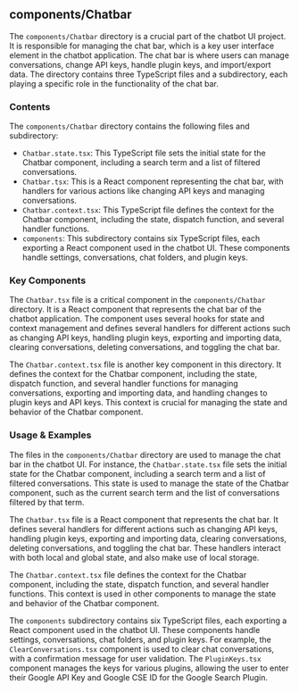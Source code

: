 
## components/Chatbar

The `components/Chatbar` directory is a crucial part of the chatbot UI project. It is responsible for managing the chat bar, which is a key user interface element in the chatbot application. The chat bar is where users can manage conversations, change API keys, handle plugin keys, and import/export data. The directory contains three TypeScript files and a subdirectory, each playing a specific role in the functionality of the chat bar.

### Contents

The `components/Chatbar` directory contains the following files and subdirectory:

- `Chatbar.state.tsx`: This TypeScript file sets the initial state for the Chatbar component, including a search term and a list of filtered conversations.
- `Chatbar.tsx`: This is a React component representing the chat bar, with handlers for various actions like changing API keys and managing conversations.
- `Chatbar.context.tsx`: This TypeScript file defines the context for the Chatbar component, including the state, dispatch function, and several handler functions.
- `components`: This subdirectory contains six TypeScript files, each exporting a React component used in the chatbot UI. These components handle settings, conversations, chat folders, and plugin keys.

### Key Components

The `Chatbar.tsx` file is a critical component in the `components/Chatbar` directory. It is a React component that represents the chat bar of the chatbot application. The component uses several hooks for state and context management and defines several handlers for different actions such as changing API keys, handling plugin keys, exporting and importing data, clearing conversations, deleting conversations, and toggling the chat bar.

The `Chatbar.context.tsx` file is another key component in this directory. It defines the context for the Chatbar component, including the state, dispatch function, and several handler functions for managing conversations, exporting and importing data, and handling changes to plugin keys and API keys. This context is crucial for managing the state and behavior of the Chatbar component.

### Usage & Examples

The files in the `components/Chatbar` directory are used to manage the chat bar in the chatbot UI. For instance, the `Chatbar.state.tsx` file sets the initial state for the Chatbar component, including a search term and a list of filtered conversations. This state is used to manage the state of the Chatbar component, such as the current search term and the list of conversations filtered by that term.

The `Chatbar.tsx` file is a React component that represents the chat bar. It defines several handlers for different actions such as changing API keys, handling plugin keys, exporting and importing data, clearing conversations, deleting conversations, and toggling the chat bar. These handlers interact with both local and global state, and also make use of local storage.

The `Chatbar.context.tsx` file defines the context for the Chatbar component, including the state, dispatch function, and several handler functions. This context is used in other components to manage the state and behavior of the Chatbar component.

The `components` subdirectory contains six TypeScript files, each exporting a React component used in the chatbot UI. These components handle settings, conversations, chat folders, and plugin keys. For example, the `ClearConversations.tsx` component is used to clear chat conversations, with a confirmation message for user validation. The `PluginKeys.tsx` component manages the keys for various plugins, allowing the user to enter their Google API Key and Google CSE ID for the Google Search Plugin.
